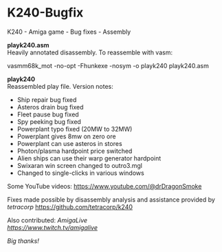 # K240-Bugfix
K240 - Amiga game - Bug fixes - Assembly

<b>playk240.asm</b><br>
Heavily annotated disassembly. To reassemble with vasm:

vasmm68k_mot -no-opt -Fhunkexe -nosym -o playk240 playk240.asm

<b>playk240</b><br>
Reassembled play file. Version notes:
- Ship repair bug fixed
- Asteros drain bug fixed
- Fleet pause bug fixed
- Spy peeking bug fixed
- Powerplant typo fixed (20MW to 32MW)
- Powerplant gives 8mw on zero ore
- Powerplant can use asteros in stores
- Photon/plasma hardpoint price switched
- Alien ships can use their warp generator hardpoint
- Swixaran win screen changed to outro3.mgl
- Changed to single-clicks in various windows

Some YouTube videos:
https://www.youtube.com/@drDragonSmoke

Fixes made possible by disassembly analysis and assistance provided by _tetracorp_
https://github.com/tetracorp/k240

Also contributed: <i>AmigaLive</b><br>
https://www.twitch.tv/amigalive

Big thanks!
